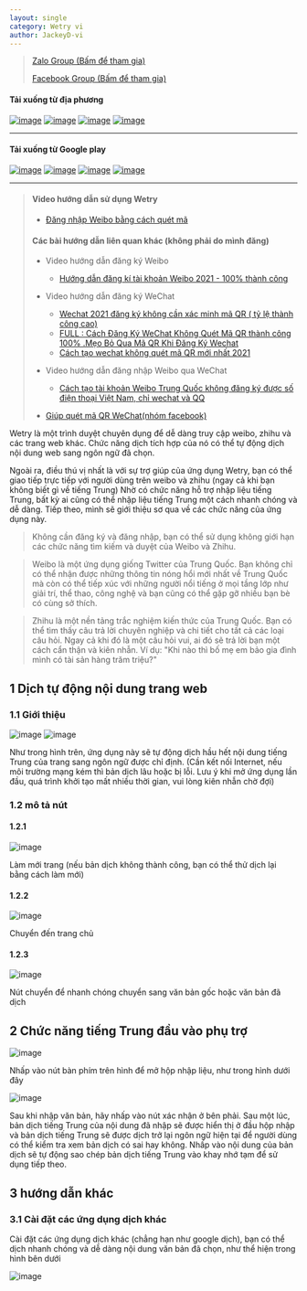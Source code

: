 ```yaml
---
layout: single
category: Wetry vi
author: JackeyD-vi
---
```


> [Zalo Group (Bấm để tham gia)](https://zalo.me/g/sauvho487)
>
> [Facebook Group (Bấm để tham gia)](https://www.facebook.com/groups/170677295004176/)

#### Tải xuống từ địa phương

[![image](https://yyyooo.github.io/assets/img/download.png)](https://yyyooo.github.io/pages/wetry/vi/re-agent.html?name=wetry&target=https%3A%2F%2Fyyyooo.github.io%2Fassets%2Fapk%2Fwetry.1.17.apk)
[![image](https://yyyooo.github.io/assets/img/weibo_download.png)](https://yyyooo.github.io/pages/wetry/vi/re-agent.html?name=weibo&target=https%3A%2F%2F1drv.ms%2Fu%2Fs!AjBGgBYgMfQGbJJCQx8HPYYueN4%3Fe%3D3UPpEG)
[![image](https://yyyooo.github.io/assets/img/zhihu_download.png)](https://yyyooo.github.io/pages/wetry/vi/re-agent.html?name=zhihu&target=https%3A%2F%2F1drv.ms%2Fu%2Fs!AjBGgBYgMfQGa6TEdYMiMvXyf8s%3Fe%3DRVgKZn)
[![image](https://yyyooo.github.io/assets/img/wechat_download.png)](https://yyyooo.github.io/pages/wetry/vi/re-agent.html?name=wechat&target=https%3A%2F%2F1drv.ms%2Fu%2Fs!AjBGgBYgMfQGcbdPakhy9OKTnN0%3Fe%3Du6gebQ)

***

#### Tải xuống từ Google play
[![image](https://yyyooo.github.io/assets/img/download.png)](https://play.google.com/store/apps/details?id=com.yooohooo.wetry)
[![image](https://yyyooo.github.io/assets/img/weibo_download.png)](https://play.google.com/store/apps/details?id=com.sina.weibo)
[![image](https://yyyooo.github.io/assets/img/zhihu_download.png)](https://play.google.com/store/apps/details?id=com.zhihu.android)
[![image](https://yyyooo.github.io/assets/img/wechat_download.png)](https://play.google.com/store/apps/details?id=com.tencent.mm)


***

> #### Video hướng dẫn sử dụng Wetry
> - [Đăng nhập Weibo bằng cách quét mã](https://youtu.be/bhKc9mvevx8)
>
> #### Các bài hướng dẫn liên quan khác (không phải do mình đăng)
> - Video hướng dẫn đăng ký Weibo
>   - [Hướng dẫn đăng kí tài khoản Weibo 2021 - 100% thành công](https://www.youtube.com/watch?v=To9qlLKrHUE)
>
> - Video hướng dẫn đăng ký WeChat
>   - [Wechat 2021 đăng ký không cần xác minh mã QR ( tỷ lệ thành công cao)](https://www.youtube.com/watch?v=OIBrn6uf7fE)
>   - [FULL : Cách Đăng Ký WeChat Không Quét Mã QR thành công 100% .Mẹo Bỏ Qua Mã QR Khi Đăng Ký Wechat](https://www.youtube.com/watch?v=CHstCptQrk0)
>   - [Cách tạo wechat không quét mã QR mới nhất 2021](https://www.youtube.com/watch?v=acsEFntH50E)
>
> - Video hướng dẫn đăng nhập Weibo qua WeChat
>   - [Cách tạo tài khoản Weibo Trung Quốc không đăng ký được số điện thoại Việt Nam, chỉ wechat và QQ](https://www.youtube.com/watch?v=g3nDcHNKfzI)
> 
> - [Giúp quét mã QR WeChat(nhóm facebook)](https://www.facebook.com/groups/204499301202568/)

Wetry là một trình duyệt chuyên dụng để dễ dàng truy cập weibo, zhihu và các trang web khác. Chức năng dịch tích hợp của nó có thể tự động dịch nội dung web sang ngôn ngữ đã chọn.

Ngoài ra, điều thú vị nhất là với sự trợ giúp của ứng dụng Wetry, bạn có thể giao tiếp trực tiếp với người dùng trên weibo và zhihu (ngay cả khi bạn không biết gì về tiếng Trung) Nhờ có chức năng hỗ trợ nhập liệu tiếng Trung, bất kỳ ai cũng có thể nhập liệu tiếng Trung một cách nhanh chóng và dễ dàng. Tiếp theo, mình sẽ giới thiệu sơ qua về các chức năng của ứng dụng này. 

> Không cần đăng ký và đăng nhập, bạn có thể sử dụng không giới hạn các chức năng tìm kiếm và duyệt của Weibo và Zhihu. 

> Weibo là một ứng dụng giống Twitter của Trung Quốc. Bạn không chỉ có thể nhận được những thông tin nóng hổi mới nhất về Trung Quốc mà còn có thể tiếp xúc với những người nổi tiếng ở mọi tầng lớp như giải trí, thể thao, công nghệ và bạn cũng có thể gặp gỡ nhiều bạn bè có cùng sở thích.

> Zhihu là một nền tảng trắc nghiệm kiến thức của Trung Quốc. Bạn có thể tìm thấy câu trả lời chuyên nghiệp và chi tiết cho tất cả các loại câu hỏi. Ngay cả khi đó là một câu hỏi vui, ai đó sẽ trả lời bạn một cách cẩn thận và kiên nhẫn. Ví dụ: "Khi nào thì bố mẹ em bảo gia đình mình có tài sản hàng trăm triệu?"


## 1 Dịch tự động nội dung trang web
### 1.1 Giới thiệu
![image](https://raw.githubusercontent.com/yyyooo/yyyooo.github.io/master/_posts/wetry/common/2021-06-23/5.jpg)
![image](https://raw.githubusercontent.com/yyyooo/yyyooo.github.io/master/_posts/wetry/common/2021-06-23/6.jpg)

Như trong hình trên, ứng dụng này sẽ tự động dịch hầu hết nội dung tiếng Trung của trang sang ngôn ngữ được chỉ định. (Cần kết nối Internet, nếu môi trường mạng kém thì bản dịch lâu hoặc bị lỗi. Lưu ý khi mở ứng dụng lần đầu, quá trình khởi tạo mất nhiều thời gian, vui lòng kiên nhẫn chờ đợi)

### 1.2 mô tả nút

#### 1.2.1 
![image](https://raw.githubusercontent.com/yyyooo/yyyooo.github.io/master/_posts/wetry/common/2021-06-23/19.png)

Làm mới trang (nếu bản dịch không thành công, bạn có thể thử dịch lại bằng cách làm mới)

#### 1.2.2 
![image](https://raw.githubusercontent.com/yyyooo/yyyooo.github.io/master/_posts/wetry/common/2021-06-23/18.png)

Chuyển đến trang chủ

#### 1.2.3 
![image](https://raw.githubusercontent.com/yyyooo/yyyooo.github.io/master/_posts/wetry/common/2021-06-23/17.png)

Nút chuyển để nhanh chóng chuyển sang văn bản gốc hoặc văn bản đã dịch

## 2 Chức năng tiếng Trung đầu vào phụ trợ
![image](https://raw.githubusercontent.com/yyyooo/yyyooo.github.io/master/_posts/wetry/common/2021-06-23/20.png)

Nhấp vào nút bàn phím trên hình để mở hộp nhập liệu, như trong hình dưới đây

![image](https://raw.githubusercontent.com/yyyooo/yyyooo.github.io/master/_posts/wetry/common/2021-06-23/10.jpg)

Sau khi nhập văn bản, hãy nhấp vào nút xác nhận ở bên phải. Sau một lúc, bản dịch tiếng Trung của nội dung đã nhập sẽ được hiển thị ở đầu hộp nhập và bản dịch tiếng Trung sẽ được dịch trở lại ngôn ngữ hiện tại để người dùng có thể kiểm tra xem bản dịch có sai hay không. Nhấp vào nội dung của bản dịch sẽ tự động sao chép bản dịch tiếng Trung vào khay nhớ tạm để sử dụng tiếp theo.

## 3 hướng dẫn khác

### 3.1 Cài đặt các ứng dụng dịch khác
Cài đặt các ứng dụng dịch khác (chẳng hạn như google dịch), bạn có thể dịch nhanh chóng và dễ dàng nội dung văn bản đã chọn, như thể hiện trong hình bên dưới

![image](https://raw.githubusercontent.com/yyyooo/yyyooo.github.io/master/_posts/wetry/common/2021-06-23/22.jpg)
